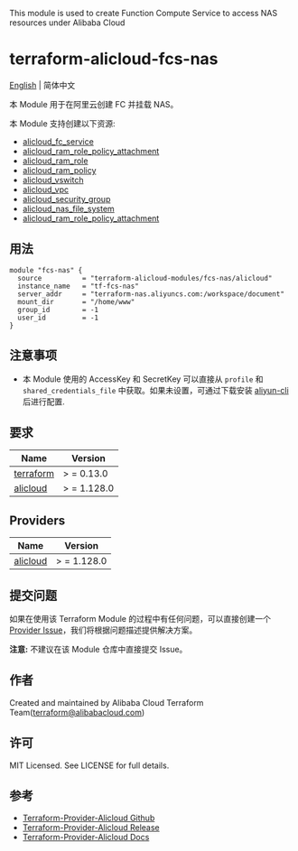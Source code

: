 This module is used to create Function Compute Service to access NAS resources under Alibaba Cloud

terraform-alicloud-fcs-nas
=====================================================================

[English](README.md) | 简体中文

本 Module 用于在阿里云创建 FC 并挂载 NAS。

本 Module 支持创建以下资源:

* [alicloud_fc_service](https://registry.terraform.io/providers/aliyun/alicloud/latest/docs/resources/fc_service)
* [alicloud_ram_role_policy_attachment](https://registry.terraform.io/providers/aliyun/alicloud/latest/docs/resources/ram_role_policy_attachment)
* [alicloud_ram_role](https://registry.terraform.io/providers/aliyun/alicloud/latest/docs/resources/ram_role)
* [alicloud_ram_policy](https://registry.terraform.io/providers/aliyun/alicloud/latest/docs/resources/ram_policy)
* [alicloud_vswitch](https://registry.terraform.io/providers/aliyun/alicloud/latest/docs/resources/vswitch)
* [alicloud_vpc](https://registry.terraform.io/providers/aliyun/alicloud/latest/docs/resources/vpc)
* [alicloud_security_group](https://registry.terraform.io/providers/aliyun/alicloud/latest/docs/resources/security_group)
* [alicloud_nas_file_system](https://registry.terraform.io/providers/aliyun/alicloud/latest/docs/resources/nas_file_system)
* [alicloud_ram_role_policy_attachment](https://registry.terraform.io/providers/aliyun/alicloud/latest/docs/resources/ram_role_policy_attachment)

## 用法

```hcl
module "fcs-nas" {
  source          = "terraform-alicloud-modules/fcs-nas/alicloud"
  instance_name   = "tf-fcs-nas"
  server_addr     = "terraform-nas.aliyuncs.com:/workspace/document"
  mount_dir       = "/home/www"
  group_id        = -1
  user_id         = -1
}
```

## 注意事项

* 本 Module 使用的 AccessKey 和 SecretKey 可以直接从 `profile` 和 `shared_credentials_file`
  中获取。如果未设置，可通过下载安装 [aliyun-cli](https://github.com/aliyun/aliyun-cli#installation) 后进行配置.

## 要求

| Name | Version |
|------|---------|
| <a name="requirement_terraform"></a> [terraform](#requirement\_terraform) | > = 0.13.0 |
| <a name="requirement_alicloud"></a> [alicloud](#requirement\_alicloud) | > = 1.128.0 |

## Providers

| Name | Version |
|------|---------|
| <a name="provider_alicloud"></a> [alicloud](#provider\_alicloud) | > = 1.128.0 |

## 提交问题

如果在使用该 Terraform Module
的过程中有任何问题，可以直接创建一个 [Provider Issue](https://github.com/aliyun/terraform-provider-alicloud/issues/new)，我们将根据问题描述提供解决方案。

**注意:** 不建议在该 Module 仓库中直接提交 Issue。

## 作者

Created and maintained by Alibaba Cloud Terraform Team(terraform@alibabacloud.com)

## 许可

MIT Licensed. See LICENSE for full details.

## 参考

* [Terraform-Provider-Alicloud Github](https://github.com/aliyun/terraform-provider-alicloud)
* [Terraform-Provider-Alicloud Release](https://releases.hashicorp.com/terraform-provider-alicloud/)
* [Terraform-Provider-Alicloud Docs](https://registry.terraform.io/providers/aliyun/alicloud/latest/docs)
